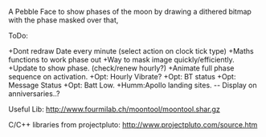 A Pebble Face to show phases of the moon by drawing a dithered bitmap with the phase masked over that,

ToDo:

+Dont redraw Date every minute (select action on clock tick type)
+Maths functions to work phase out
+Way to mask image quickly/efficiently.
+Update to show phase. (check/renew hourly?)
+Animate full phase sequence on activation.
+Opt: Hourly Vibrate?
+Opt: BT status
+Opt: Message Status
+Opt: Batt Low.
+Humm:Apollo landing sites.
-- Display on anniversaries..?

Useful Lib: http://www.fourmilab.ch/moontool/moontool.shar.gz

C/C++ libraries from projectpluto: http://www.projectpluto.com/source.htm
